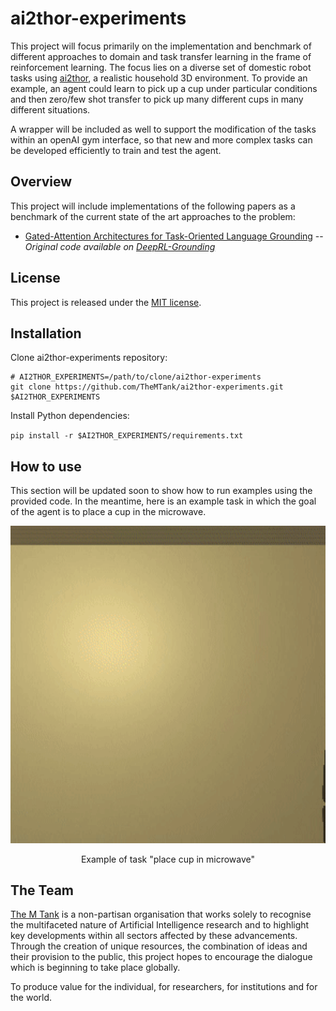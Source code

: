 # ai2thor-experiments

This project will focus primarily on the implementation and benchmark of different approaches to domain and task 
transfer learning in the frame of reinforcement learning. The focus lies on a diverse set of domestic robot tasks 
using [ai2thor](https://ai2thor.allenai.org/), a realistic household 3D environment. To provide an example, an agent 
could learn to pick up a cup under particular conditions and then zero/few shot transfer to pick up many different 
cups in many different situations.

A wrapper will be included as well to support the modification of the tasks within an openAI gym interface, so that 
new and more complex tasks can be developed efficiently to train and test the agent.

## Overview

This project will include implementations of the following papers as a benchmark of the current state of the art 
approaches to the problem:

- [Gated-Attention Architectures for Task-Oriented Language Grounding](https://arxiv.org/abs/1706.07230) -- 
*Original code available on [DeepRL-Grounding](https://github.com/devendrachaplot/DeepRL-Grounding)*

## License

This project is released under the [MIT license](https://github.com/TheMTank/ai2thor-experiments/master/LICENSE).


## Installation

Clone ai2thor-experiments repository:

```
# AI2THOR_EXPERIMENTS=/path/to/clone/ai2thor-experiments
git clone https://github.com/TheMTank/ai2thor-experiments.git $AI2THOR_EXPERIMENTS
```

Install Python dependencies:

`pip install -r $AI2THOR_EXPERIMENTS/requirements.txt`

## How to use

This section will be updated soon to show how to run examples using the provided code. In the meantime, here is an 
example task in which the goal of the agent is to place a cup in the microwave.

<div align="center">
  <img src="examples/cup_into_microwave.gif" width="700px" />
  <p>Example of task "place cup in microwave"</p>
</div>

## The Team

[The M Tank](http://www.themtank.org/) is a non-partisan organisation that works solely to recognise the multifaceted 
nature of Artificial Intelligence research and to highlight key developments within all sectors affected by these 
advancements. Through the creation of unique resources, the combination of ideas and their provision to the public, 
this project hopes to encourage the dialogue which is beginning to take place globally. 

To produce value for the individual, for researchers, for institutions and for the world.